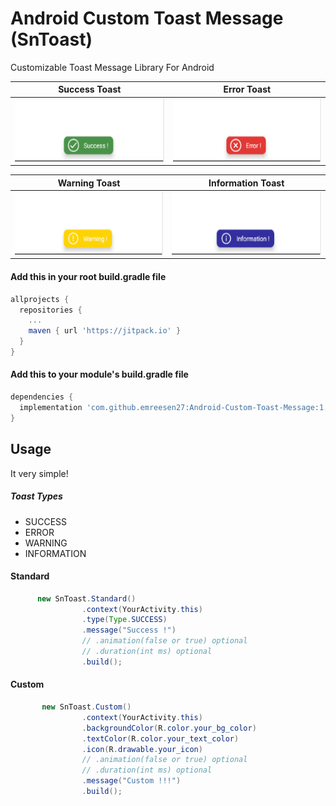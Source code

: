 # Android Custom Toast Message (SnToast)
Customizable Toast Message Library For Android


 Success Toast             | Error Toast 
:-------------------------:|:-------------------------:
<img src="https://github.com/emreesen27/Android-Custom-Toast-Message/blob/assets/success.gif?raw=true" width="250" height="100" /> | <img src="https://github.com/emreesen27/Android-Custom-Toast-Message/blob/assets/error.gif?raw=true" width="250" height="100" />

 Warning Toast             |  Information Toast
:-------------------------:|:-------------------------:
<img src="https://github.com/emreesen27/Android-Custom-Toast-Message/blob/assets/warning.gif?raw=true" width="250" height="100" /> | <img src="https://github.com/emreesen27/Android-Custom-Toast-Message/blob/assets/info.gif?raw=true" width="250" height="100" />


#### Add this in your root build.gradle file
```gradle
allprojects {
  repositories {
    ...
    maven { url 'https://jitpack.io' }
  }
}
```
#### Add this to your module's build.gradle file
```gradle
dependencies {
  implementation 'com.github.emreesen27:Android-Custom-Toast-Message:1.0.1'
}
```

## Usage
It very simple!

##### Toast Types
* SUCCESS
* ERROR
* WARNING
* INFORMATION

#### Standard
```java
      new SnToast.Standard()
                .context(YourActivity.this)
                .type(Type.SUCCESS)
                .message("Success !")
                // .animation(false or true) optional
                // .duration(int ms) optional
                .build();
```
#### Custom
```java
       new SnToast.Custom()
                .context(YourActivity.this)
                .backgroundColor(R.color.your_bg_color)
                .textColor(R.color.your_text_color)
                .icon(R.drawable.your_icon)
                // .animation(false or true) optional
                // .duration(int ms) optional
                .message("Custom !!!")
                .build();
```

